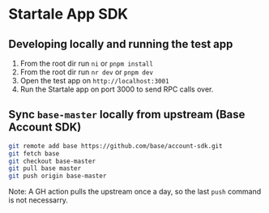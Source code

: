 # Startale App SDK


## Developing locally and running the test app

1. From the root dir run `ni` or `pnpm install`
2. From the root dir run `nr dev` or `pnpm dev`
3. Open the test app on `http://localhost:3001`
4. Run the Startale app on port 3000 to send RPC calls over.

## Sync `base-master` locally from upstream (Base Account SDK)


```bash
git remote add base https://github.com/base/account-sdk.git
git fetch base
git checkout base-master
git pull base master
git push origin base-master
```

Note: A GH action pulls the upstream once a day, so the last `push` command is not necessarry.

